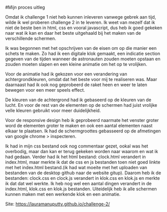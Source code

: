 #Mijn proces uitleg 

Omdat ik challenge 1 niet heb kunnen inleveren vanwege gebrek aan tijd, wilde ik wel proberen challenge 2 in te leveren.
Ik weet van mezelf dat ik niet de beste ben in html, css en vooral javascript, dus heb ik goed gekeken naar wat ik kan en daar het beste uitgehaald bij het maken van de verschillende schermen. 

Ik was begonnen met het opschrijven van de eisen om op die manier een schets te maken. Zo had ik een digitale klok gemaakt,
een indicatie section gegeven van de tijden wanneer de astronauten zouden moeten opstaan en zouden moeten slapen en een kleine animatie om het op te vrolijken.

Voor de animatie had ik gekozen voor een verandering van achtergrondkleuren, omdat dat het beste voor mij te realiseren was. 
Maar daarnaast had ik ook nog geprobeerd de raket heen en weer te laten bewegen voor een meer speels effect. 

De kleuren van de achtergrond had ik gebaseerd op de kleuren van de lucht. 
En voor de rest van de elementen op de schermen had juist vrolijke velle kleuren gebruikt voor meer duidelijkheid. 

Voor de responsive design heb ik geprobeerd naarmate het venster groter word de elementen groter te maken en ook een aantal elementen naast elkaar te plaatsen. Ik had de schermgroottes gebasseerd op de afmetingen van google chrome > inspecteren. 

Ik had in mijn css bestand ook nog commentaar gezet, ookal was het overbodig, maar dan kan er terug gekeken worden naar waarom en wat ik had gedaan. Verder had ik het html bestand: clock.html verandert in index.html, maar merkte ik dat de css en js bestanden toen niet goed linkte met het index.html bestand.(ik had wat moeite met het uploaden van bestanden van de desktop github naar de website gitup). 
Daarom heb ik de bestanden: clock.css en clock.js verandert in klok.css en klok.js en merkte ik dat dat wel werkte. Ik heb nog wel een aantal dingen verandert in de index.html, klok.css en klok.js bestanden.
Uiteidelijk heb ik alle schermen kunnen maken met een werkende klok en een animatie. 

Site: https://lauramanuputty.github.io/challenge-2/
